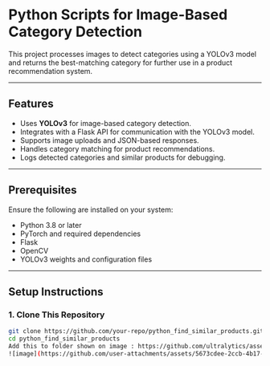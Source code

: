# Python Scripts for Image-Based Category Detection

This project processes images to detect categories using a YOLOv3 model and returns the best-matching category for further use in a product recommendation system.

---

## Features

- Uses **YOLOv3** for image-based category detection.
- Integrates with a Flask API for communication with the YOLOv3 model.
- Supports image uploads and JSON-based responses.
- Handles category matching for product recommendations.
- Logs detected categories and similar products for debugging.

---

## Prerequisites

Ensure the following are installed on your system:

- Python 3.8 or later
- PyTorch and required dependencies
- Flask
- OpenCV
- YOLOv3 weights and configuration files

---

## Setup Instructions

### 1. Clone This Repository
```bash
git clone https://github.com/your-repo/python_find_similar_products.git
cd python_find_similar_products
Add this to folder shown on image : https://github.com/ultralytics/assets/releases/download/v8.2.0/yolov8x-oiv7.pt
![image](https://github.com/user-attachments/assets/5673cdee-2ccb-4b17-a4ee-47958a86b049)
